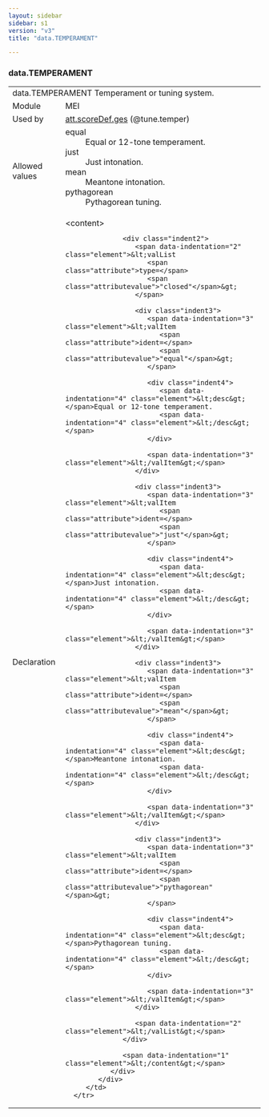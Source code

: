 ```yaml
---
layout: sidebar
sidebar: s1
version: "v3"
title: "data.TEMPERAMENT"

---
```


<div class="macroSpec">
   <h3 id="data.TEMPERAMENT">data.TEMPERAMENT</h3>
   <table class="wovenodd">
      <tr>
         <td colspan="2" class="wovenodd-col2">
            <span class="label">data.TEMPERAMENT</span> Temperament or tuning system.
         </td>
      </tr>
      <tr>
         <td class="wovenodd-col1">
            <span class="label" lang="en">Module</span>
         </td>
         <td class="wovenodd-col2">MEI</td>
      </tr>
      <tr>
         <td class="wovenodd-col1">
            <span class="label" lang="en">Used by</span>
         </td>
         <td class="wovenodd-col2">
            <div class="parent">
               <a class="link_odd_classSpec" href="/{{ page.version }}/att.scoreDef.ges">att.scoreDef.ges</a> (@tune.temper)
            </div>
         </td>
      </tr>
      <tr>
         <td class="wovenodd-col1">
            <span class="label" lang="en">Allowed values</span>
         </td>
         <td class="wovenodd-col2">
            <dl>
               <dt>equal</dt>
               <dd>Equal or 12-tone temperament.</dd>
               <dt>just</dt>
               <dd>Just intonation.</dd>
               <dt>mean</dt>
               <dd>Meantone intonation.</dd>
               <dt>pythagorean</dt>
               <dd>Pythagorean tuning.</dd>
            </dl>
         </td>
      </tr>
      <tr>
         <td class="wovenodd-col1">
            <span class="label" lang="en">Declaration</span>
         </td>
         <td class="wovenodd-col2">
            <div xml:space="preserve" class="pre">
               <div class="indent1">
                  <span data-indentation="1" class="element">&lt;content&gt;</span>
                  
                  <div class="indent2">
                     <span data-indentation="2" class="element">&lt;valList 
                        <span class="attribute">type=</span>
                        <span class="attributevalue">"closed"</span>&gt;
                     </span>
                     
                     <div class="indent3">
                        <span data-indentation="3" class="element">&lt;valItem 
                           <span class="attribute">ident=</span>
                           <span class="attributevalue">"equal"</span>&gt;
                        </span>
                        
                        <div class="indent4">
                           <span data-indentation="4" class="element">&lt;desc&gt;</span>Equal or 12-tone temperament.
                           <span data-indentation="4" class="element">&lt;/desc&gt;</span>
                        </div>
                        
                        <span data-indentation="3" class="element">&lt;/valItem&gt;</span>
                     </div>
                     
                     <div class="indent3">
                        <span data-indentation="3" class="element">&lt;valItem 
                           <span class="attribute">ident=</span>
                           <span class="attributevalue">"just"</span>&gt;
                        </span>
                        
                        <div class="indent4">
                           <span data-indentation="4" class="element">&lt;desc&gt;</span>Just intonation.
                           <span data-indentation="4" class="element">&lt;/desc&gt;</span>
                        </div>
                        
                        <span data-indentation="3" class="element">&lt;/valItem&gt;</span>
                     </div>
                     
                     <div class="indent3">
                        <span data-indentation="3" class="element">&lt;valItem 
                           <span class="attribute">ident=</span>
                           <span class="attributevalue">"mean"</span>&gt;
                        </span>
                        
                        <div class="indent4">
                           <span data-indentation="4" class="element">&lt;desc&gt;</span>Meantone intonation.
                           <span data-indentation="4" class="element">&lt;/desc&gt;</span>
                        </div>
                        
                        <span data-indentation="3" class="element">&lt;/valItem&gt;</span>
                     </div>
                     
                     <div class="indent3">
                        <span data-indentation="3" class="element">&lt;valItem 
                           <span class="attribute">ident=</span>
                           <span class="attributevalue">"pythagorean"</span>&gt;
                        </span>
                        
                        <div class="indent4">
                           <span data-indentation="4" class="element">&lt;desc&gt;</span>Pythagorean tuning.
                           <span data-indentation="4" class="element">&lt;/desc&gt;</span>
                        </div>
                        
                        <span data-indentation="3" class="element">&lt;/valItem&gt;</span>
                     </div>
                     
                     <span data-indentation="2" class="element">&lt;/valList&gt;</span>
                  </div>
                  
                  <span data-indentation="1" class="element">&lt;/content&gt;</span>
               </div>
            </div>
         </td>
      </tr>
   </table>
</div>